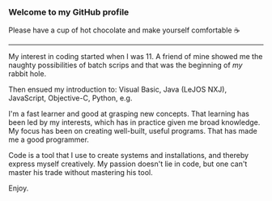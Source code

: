 ### Welcome to my GitHub profile
Please have a cup of hot chocolate and make yourself comfortable ☕️

---

My interest in coding started when I was 11. A friend of mine showed me the naughty possibilities of batch scrips and that was the beginning of _my_ rabbit hole.

Then ensued my introduction to: Visual Basic, Java (LeJOS NXJ), JavaScript, Objective-C, Python, e.g.

I'm a fast learner and good at grasping new concepts. That learning has been led by my interests, which has in practice given me broad knowledge. My focus has been on creating well-built, useful programs. That has made me a good programmer.

Code is a tool that I use to create systems and installations, and thereby express myself creatively. My passion doesn't lie in code, but one can't master his trade without mastering his tool.

Enjoy.
